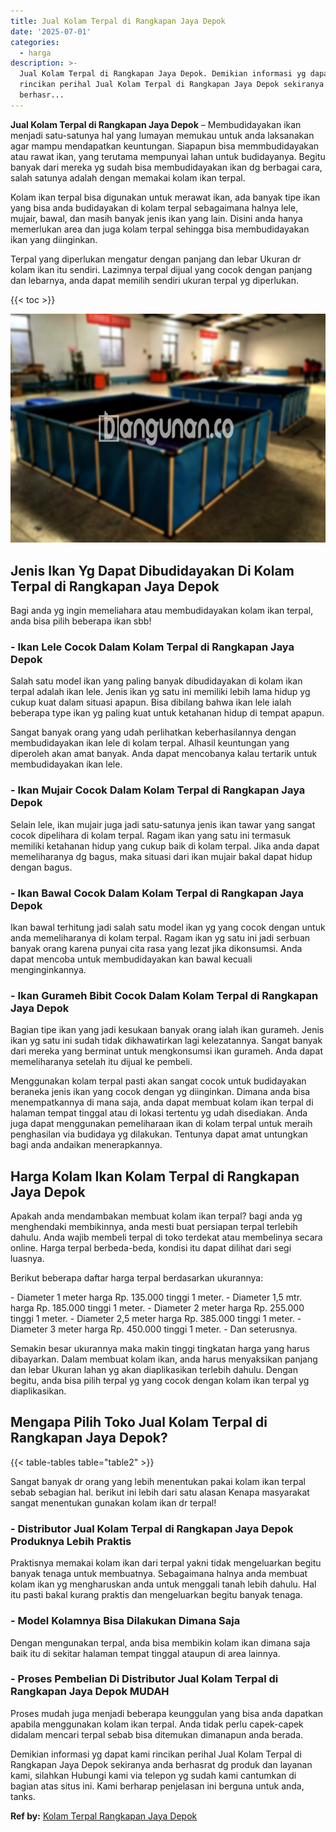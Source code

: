 ```yaml
---
title: Jual Kolam Terpal di Rangkapan Jaya Depok
date: '2025-07-01'
categories:
  - harga
description: >-
  Jual Kolam Terpal di Rangkapan Jaya Depok. Demikian informasi yg dapat kami
  rincikan perihal Jual Kolam Terpal di Rangkapan Jaya Depok sekiranya anda
  berhasr...
---
```


**Jual Kolam Terpal di Rangkapan Jaya Depok** – Membudidayakan ikan menjadi satu-satunya hal yang lumayan memukau untuk anda laksanakan agar mampu mendapatkan keuntungan. Siapapun bisa memmbudidayakan atau rawat ikan, yang terutama mempunyai lahan untuk budidayanya. Begitu banyak dari mereka yg sudah bisa membudidayakan ikan dg berbagai cara, salah satunya adalah dengan memakai kolam ikan terpal.

Kolam ikan terpal bisa digunakan untuk merawat ikan, ada banyak tipe ikan yang bisa anda budidayakan di kolam terpal sebagaimana halnya lele, mujair, bawal, dan masih banyak jenis ikan yang lain. Disini anda hanya memerlukan area dan juga kolam terpal sehingga bisa membudidayakan ikan yang diinginkan.

Terpal yang diperlukan mengatur dengan panjang dan lebar Ukuran dr kolam ikan itu sendiri. Lazimnya terpal dijual yang cocok dengan panjang dan lebarnya, anda dapat memilih sendiri ukuran terpal yg diperlukan.

{{< toc >}}

![Jual Kolam Terpal di Rangkapan Jaya Depok](/images/jual-kolam-terpal-20.png)

## Jenis Ikan Yg Dapat Dibudidayakan Di Kolam Terpal di Rangkapan Jaya Depok

Bagi anda yg ingin memeliahara atau membudidayakan kolam ikan terpal, anda bisa pilih beberapa ikan sbb!

### \- Ikan Lele Cocok Dalam Kolam Terpal di Rangkapan Jaya Depok

Salah satu model ikan yang paling banyak dibudidayakan di kolam ikan terpal adalah ikan lele. Jenis ikan yg satu ini memiliki lebih lama hidup yg cukup kuat dalam situasi apapun. Bisa dibilang bahwa ikan lele ialah beberapa type ikan yg paling kuat untuk ketahanan hidup di tempat apapun.

Sangat banyak orang yang udah perlihatkan keberhasilannya dengan membudidayakan ikan lele di kolam terpal. Alhasil keuntungan yang diperoleh akan amat banyak. Anda dapat mencobanya kalau tertarik untuk membudidayakan ikan lele.

### \- Ikan Mujair Cocok Dalam Kolam Terpal di Rangkapan Jaya Depok

Selain lele, ikan mujair juga jadi satu-satunya jenis ikan tawar yang sangat cocok dipelihara di kolam terpal. Ragam ikan yang satu ini termasuk memiliki ketahanan hidup yang cukup baik di kolam terpal. Jika anda dapat memeliharanya dg bagus, maka situasi dari ikan mujair bakal dapat hidup dengan bagus.

### \- Ikan Bawal Cocok Dalam Kolam Terpal di Rangkapan Jaya Depok

Ikan bawal terhitung jadi salah satu model ikan yg yang cocok dengan untuk anda memeliharanya di kolam terpal. Ragam ikan yg satu ini jadi serbuan banyak orang karena punyai cita rasa yang lezat jika dikonsumsi. Anda dapat mencoba untuk membudidayakan kan bawal kecuali menginginkannya.

### \- Ikan Gurameh Bibit Cocok Dalam Kolam Terpal di Rangkapan Jaya Depok

Bagian tipe ikan yang jadi kesukaan banyak orang ialah ikan gurameh. Jenis ikan yg satu ini sudah tidak dikhawatirkan lagi kelezatannya. Sangat banyak dari mereka yang berminat untuk mengkonsumsi ikan gurameh. Anda dapat memeliharanya setelah itu dijual ke pembeli.

Menggunakan kolam terpal pasti akan sangat cocok untuk budidayakan beraneka jenis ikan yang cocok dengan yg diinginkan. Dimana anda bisa menempatkannya di mana saja, anda dapat membuat kolam ikan terpal di halaman tempat tinggal atau di lokasi tertentu yg udah disediakan. Anda juga dapat menggunakan pemeliharaan ikan di kolam terpal untuk meraih penghasilan via budidaya yg dilakukan. Tentunya dapat amat untungkan bagi anda andaikan menerapkannya.

## Harga Kolam Ikan Kolam Terpal di Rangkapan Jaya Depok

Apakah anda mendambakan membuat kolam ikan terpal? bagi anda yg menghendaki membikinnya, anda mesti buat persiapan terpal terlebih dahulu. Anda wajib membeli terpal di toko terdekat atau membelinya secara online. Harga terpal berbeda-beda, kondisi itu dapat dilihat dari segi luasnya.

Berikut beberapa daftar harga terpal berdasarkan ukurannya:

\- Diameter 1 meter harga Rp. 135.000 tinggi 1 meter. - Diameter 1,5 mtr. harga Rp. 185.000 tinggi 1 meter. - Diameter 2 meter harga Rp. 255.000 tinggi 1 meter. - Diameter 2,5 meter harga Rp. 385.000 tinggi 1 meter. - Diameter 3 meter harga Rp. 450.000 tinggi 1 meter. - Dan seterusnya.

Semakin besar ukurannya maka makin tinggi tingkatan harga yang harus dibayarkan. Dalam membuat kolam ikan, anda harus menyaksikan panjang dan lebar Ukuran lahan yg akan diaplikasikan terlebih dahulu. Dengan begitu, anda bisa pilih terpal yg yang cocok dengan kolam ikan terpal yg diaplikasikan.

## Mengapa Pilih Toko Jual Kolam Terpal di Rangkapan Jaya Depok?

{{< table-tables table="table2" >}}

Sangat banyak dr orang yang lebih menentukan pakai kolam ikan terpal sebab sebagian hal. berikut ini lebih dari satu alasan Kenapa masyarakat sangat menentukan gunakan kolam ikan dr terpal!

### \- Distributor Jual Kolam Terpal di Rangkapan Jaya Depok Produknya Lebih Praktis

Praktisnya memakai kolam ikan dari terpal yakni tidak mengeluarkan begitu banyak tenaga untuk membuatnya. Sebagaimana halnya anda membuat kolam ikan yg mengharuskan anda untuk menggali tanah lebih dahulu. Hal itu pasti bakal kurang praktis dan mengeluarkan begitu banyak tenaga.

### \- Model Kolamnya Bisa Dilakukan Dimana Saja

Dengan mengunakan terpal, anda bisa membikin kolam ikan dimana saja baik itu di sekitar halaman tempat tinggal ataupun di area lainnya.

### \- Proses Pembelian Di Distributor Jual Kolam Terpal di Rangkapan Jaya Depok MUDAH

Proses mudah juga menjadi beberapa keunggulan yang bisa anda dapatkan apabila menggunakan kolam ikan terpal. Anda tidak perlu capek-capek didalam mencari terpal sebab bisa ditemukan dimanapun anda berada.

Demikian informasi yg dapat kami rincikan perihal Jual Kolam Terpal di Rangkapan Jaya Depok sekiranya anda berhasrat dg produk dan layanan kami, silahkan Hubungi kami via telepon yg sudah kami cantumkan di bagian atas situs ini. Kami berharap penjelasan ini berguna untuk anda, tanks.

**Ref by:** [Kolam Terpal Rangkapan Jaya Depok](https://id.wikipedia.org/wiki/Kolam)
